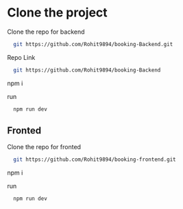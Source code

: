 # Clone the project

Clone the repo for backend

```bash
  git https://github.com/Rohit9894/booking-Backend.git
```

Repo Link

```bash
  git https://github.com/Rohit9894/booking-Backend
```

npm i

run

```bash
  npm run dev
```

## Fronted

Clone the repo for fronted

```bash
  git https://github.com/Rohit9894/booking-frontend.git
```

npm i

run

```bash
  npm run dev
```
